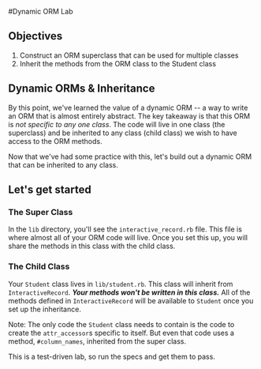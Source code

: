#Dynamic ORM Lab

## Objectives

1. Construct an ORM superclass that can be used for multiple classes
2. Inherit the methods from the ORM class to the Student class 

## Dynamic ORMs & Inheritance

By this point, we've learned the value of a dynamic ORM -- a way to write an ORM that is almost entirely abstract. The key takeaway is that this ORM is *not specific to any one class*. The code will live in one class (the superclass) and be inherited to any class (child class) we wish to have access to the ORM methods.

Now that we've had some practice with this, let's build out a dynamic ORM that can be inherited to any class.

## Let's get started

### The Super Class

In the `lib` directory, you'll see the `interactive_record.rb` file. This file is where almost all of your ORM code will live. Once you set this up, you will share the methods in this class with the child class.


### The Child Class

Your `Student` class lives in `lib/student.rb`. This class will inherit from `InteractiveRecord`. ***Your methods won't be written in this class.*** All of the methods defined in `InteractiveRecord` will be available to `Student` once you set up the inheritance. 

Note: The only code the `Student` class needs to contain is the code to create the `attr_accessor`s specific to itself. But even that code uses a method, `#column_names`, inherited from the super class. 

This is a test-driven lab, so run the specs and get them to pass.